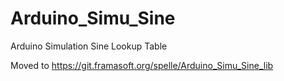 # Arduino_Simu_Sine
Arduino Simulation Sine Lookup Table

Moved to https://git.framasoft.org/spelle/Arduino_Simu_Sine_lib

